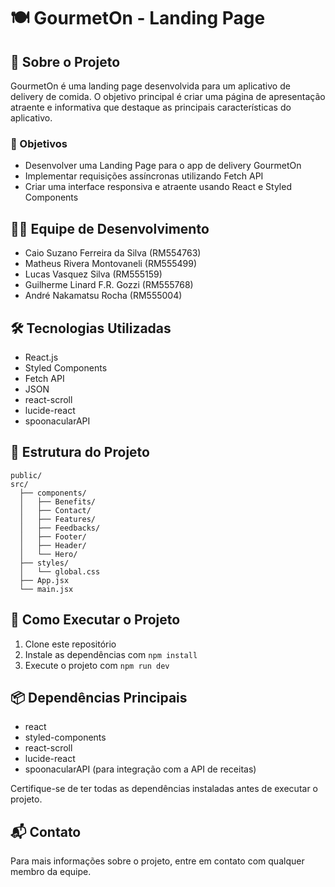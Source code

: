 # 🍽️ GourmetOn - Landing Page

## 📱 Sobre o Projeto

GourmetOn é uma landing page desenvolvida para um aplicativo de delivery de comida. O objetivo principal é criar uma página de apresentação atraente e informativa que destaque as principais características do aplicativo.

### 🎯 Objetivos

- Desenvolver uma Landing Page para o app de delivery GourmetOn
- Implementar requisições assíncronas utilizando Fetch API
- Criar uma interface responsiva e atraente usando React e Styled Components

## 👨‍💻 Equipe de Desenvolvimento

- Caio Suzano Ferreira da Silva (RM554763)
- Matheus Rivera Montovaneli (RM555499)
- Lucas Vasquez Silva (RM555159)
- Guilherme Linard F.R. Gozzi (RM555768)
- André Nakamatsu Rocha (RM555004)

## 🛠️ Tecnologias Utilizadas

- React.js
- Styled Components
- Fetch API
- JSON
- react-scroll
- lucide-react
- spoonacularAPI

## 📁 Estrutura do Projeto

```
public/
src/
  ├── components/
  │   ├── Benefits/
  │   ├── Contact/
  │   ├── Features/
  │   ├── Feedbacks/
  │   ├── Footer/
  │   ├── Header/
  │   └── Hero/
  ├── styles/
  │   └── global.css
  ├── App.jsx
  └── main.jsx
```

## 🚀 Como Executar o Projeto

1. Clone este repositório
2. Instale as dependências com `npm install`
3. Execute o projeto com `npm run dev`

## 📦 Dependências Principais

- react
- styled-components
- react-scroll
- lucide-react
- spoonacularAPI (para integração com a API de receitas)

Certifique-se de ter todas as dependências instaladas antes de executar o projeto.

## 📬 Contato

Para mais informações sobre o projeto, entre em contato com qualquer membro da equipe.
